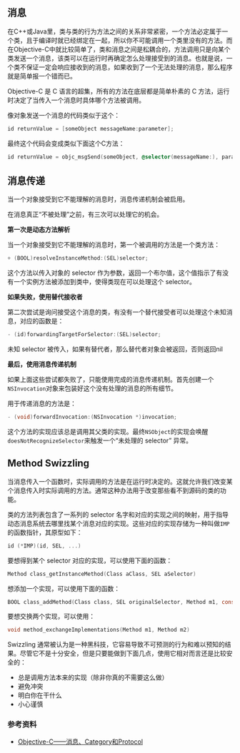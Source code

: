 
## 消息

在C++或Java里，类与类的行为方法之间的关系非常紧密，一个方法必定属于一个类，且于编译时就已经绑定在一起，所以你不可能调用一个类里没有的方法。而在Objective-C中就比较简单了，类和消息之间是松耦合的，方法调用只是向某个类发送一个消息，该类可以在运行时再确定怎么处理接受到的消息。也就是说，一个类不保证一定会响应接收到的消息，如果收到了一个无法处理的消息，那么程序就是简单报一个错而已。

Objective-C 是 C 语言的超集，所有的方法在底层都是简单朴素的 C 方法，运行时决定了当传入一个消息时具体哪个方法被调用。

像对象发送一个消息的代码类似于这个：

```objectivec
id returnValue = [someObject messageName:parameter];
```

最终这个代码会变成类似下面这个C方法：

```objectivec
id returnValue = objc_msgSend(someObject, @selector(messageName:), parameter);
```

## 消息传递

当一个对象接受到它不能理解的消息时，消息传递机制会被启用。

在消息真正“不被处理”之前，有三次可以处理它的机会。

**第一次是动态方法解析**

当一个对象接受到它不能理解的消息时，第一个被调用的方法是一个类方法：

```objectivec
+ (BOOL)resolveInstanceMethod:(SEL)selector;
```

这个方法以传入对象的 selector 作为参数，返回一个布尔值，这个值指示了有没有一个实例方法被添加到类中，使得类现在可以处理这个 selector。


**如果失败，使用替代接收者**

第二次尝试是询问接受这个消息的类，有没有一个替代接受者可以处理这个未知消息，对应的函数是：

```objectivec
- (id)forwardingTargetForSelector:(SEL)selector;
```

未知 selector 被传入，如果有替代者，那么替代者对象会被返回，否则返回nil

**最后，使用消息传递机制**

如果上面这些尝试都失败了，只能使用完成的消息传递机制。首先创建一个`NSInvocation`对象来包装好这个没有处理的消息的所有细节。

用于传递消息的方法是：

```objectivec
- (void)forwardInvocation:(NSInvocation *)invocation;
```

这个方法的实现应该总是调用其父类的实现。最终`NSObject`的实现会唤醒`doesNotRecognizeSelector`来触发一个“未处理的 selector” 异常。

## Method Swizzling

当消息传入一个函数时，实际调用的方法是在运行时决定的。这就允许我们改变某个消息传入时实际调用的方法。通常这种办法用于改变那些看不到源码的类的功能。

类的方法列表包含了一系列的 selector 名字和对应的实现之间的映射，用于指导动态消息系统去哪里找某个消息对应的实现。这些对应的实现存储为一种叫做`IMP`的函数指针，其原型如下：

```objectivec
id (*IMP)(id, SEL, ...)
```

要想得到某个 selector 对应的实现，可以使用下面的函数：

```objectivec
Method class_getInstanceMethod(Class aClass, SEL aSelector)
```

想添加一个实现，可以使用下面的函数：

```objectivec
BOOL class_addMethod(Class class, SEL originalSelector, Method m1, const char* encoding)
```

要想交换两个实现，可以使用：

```objectivec
void method_exchangeImplementations(Method m1, Method m2)
```

Swizzling 通常被认为是一种黑科技，它容易导致不可预测的行为和难以预知的结果。尽管它不是十分安全，但是只要能做到下面几点，使用它相对而言还是比较安全的：

* 总是调用方法本来的实现（除非你真的不需要这么做）
* 避免冲突
* 明白你在干什么
* 小心谨慎

### 参考资料

* [Objective-C——消息、Category和Protocol](http://www.cnblogs.com/chijianqiang/archive/2012/06/22/objc-category-protocol.html)